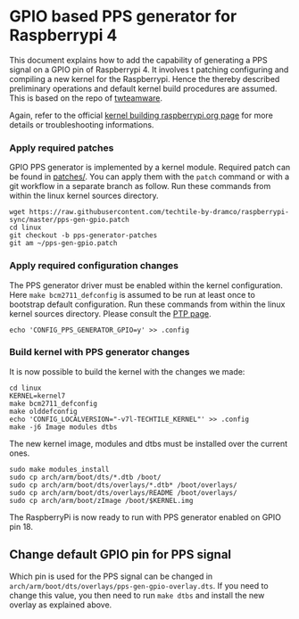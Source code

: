# GPIO based PPS generator for Raspberrypi 4

This document explains how to add the capability of generating a PPS signal on
a GPIO pin of Raspberrypi 4. It involves t patching configuring and compiling a new kernel
for the Raspberrypi. Hence the thereby described preliminary operations and
default kernel build procedures are assumed. This is based on the repo of [twteamware](https://github.com/twteamware/raspberrypi-ptp).

Again, refer to the official [kernel building raspberrypi.org
page](https://www.raspberrypi.org/documentation/linux/kernel/building.md) for
more details or troubleshooting informations.

### Apply required patches

GPIO PPS generator is implemented by a kernel module. Required patch can be
found in [patches/](patches/).  You can apply them with the `patch` command or
with a git workflow in a separate branch as follow. Run these commands from
within the linux kernel sources directory.

```
wget https://raw.githubusercontent.com/techtile-by-dramco/raspberrypi-sync/master/pps-gen-gpio.patch
cd linux
git checkout -b pps-generator-patches
git am ~/pps-gen-gpio.patch
```

### Apply required configuration changes

The PPS generator driver must be enabled within the kernel configuration.  Here
`make bcm2711_defconfig` is assumed to be run at least once to bootstrap
default configuration. Run these commands from within the linux kernel sources
directory. Please consult the [PTP page](https://github.com/techtile-by-dramco/raspberrypi-sync/PTP).

```
echo 'CONFIG_PPS_GENERATOR_GPIO=y' >> .config
```

### Build kernel with PPS generator changes

It is now possible to build the kernel with the changes we made:

```
cd linux
KERNEL=kernel7
make bcm2711_defconfig
make olddefconfig
echo 'CONFIG_LOCALVERSION="-v7l-TECHTILE_KERNEL"' >> .config
make -j6 Image modules dtbs
```

The new kernel image, modules and dtbs must be installed over the current ones.

```
sudo make modules_install
sudo cp arch/arm/boot/dts/*.dtb /boot/
sudo cp arch/arm/boot/dts/overlays/*.dtb* /boot/overlays/
sudo cp arch/arm/boot/dts/overlays/README /boot/overlays/
sudo cp arch/arm/boot/zImage /boot/$KERNEL.img
```

The RaspberryPi is now ready to run with PPS generator enabled on GPIO pin 18.

## Change default GPIO pin for PPS signal

Which pin is used for the PPS signal can be changed in
`arch/arm/boot/dts/overlays/pps-gen-gpio-overlay.dts`. If you need to change
this value, you then need to run `make dtbs` and install the new overlay as
explained above.
